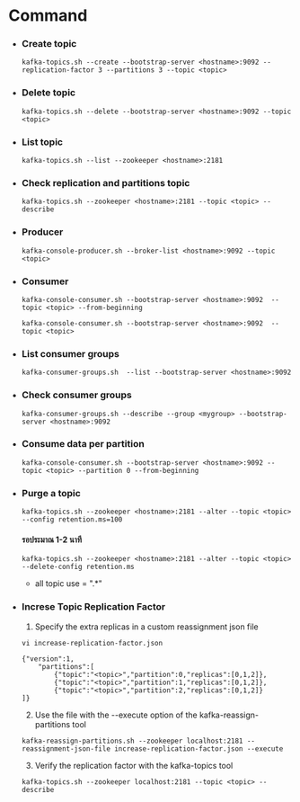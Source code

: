 # Command
- ### Create topic
    ```
    kafka-topics.sh --create --bootstrap-server <hostname>:9092 --replication-factor 3 --partitions 3 --topic <topic>
    ```
- ### Delete topic
    ```
    kafka-topics.sh --delete --bootstrap-server <hostname>:9092 --topic <topic>
    ```
- ### List topic
    ```
    kafka-topics.sh --list --zookeeper <hostname>:2181
    ```
- ### Check replication and partitions topic
    ```
    kafka-topics.sh --zookeeper <hostname>:2181 --topic <topic> --describe
    ```
- ### Producer
    ```
    kafka-console-producer.sh --broker-list <hostname>:9092 --topic <topic>
    ```
- ### Consumer
    ```
    kafka-console-consumer.sh --bootstrap-server <hostname>:9092  --topic <topic> --from-beginning

    kafka-console-consumer.sh --bootstrap-server <hostname>:9092  --topic <topic> 
    ```
- ### List consumer groups
    ```
    kafka-consumer-groups.sh  --list --bootstrap-server <hostname>:9092
    ```
- ### Check consumer groups
    ```
    kafka-consumer-groups.sh --describe --group <mygroup> --bootstrap-server <hostname>:9092
    ```

- ### Consume data per partition
    ```
    kafka-console-consumer.sh --bootstrap-server <hostname>:9092 --topic <topic> --partition 0 --from-beginning
    ```
- ### Purge a topic

    ```
    kafka-topics.sh --zookeeper <hostname>:2181 --alter --topic <topic> --config retention.ms=100
    ```
    #### รอประมาณ 1-2 นาที 
    ```
    kafka-topics.sh --zookeeper <hostname>:2181 --alter --topic <topic> --delete-config retention.ms
    ```

    - all topic use = ".*"

- ### Increse Topic Replication Factor
    1. Specify the extra replicas in a custom reassignment json file
    ```shell
    vi increase-replication-factor.json
    ```
    ```shell
    {"version":1,
        "partitions":[
            {"topic":"<topic>","partition":0,"replicas":[0,1,2]},
            {"topic":"<topic>","partition":1,"replicas":[0,1,2]},
            {"topic":"<topic>","partition":2,"replicas":[0,1,2]}
    ]}
    ```
    2. Use the file with the --execute option of the kafka-reassign-partitions tool
    ```shell
    kafka-reassign-partitions.sh --zookeeper localhost:2181 --reassignment-json-file increase-replication-factor.json --execute
    ```
    3. Verify the replication factor with the kafka-topics tool
    ```shell
    kafka-topics.sh --zookeeper localhost:2181 --topic <topic> --describe
    ```
